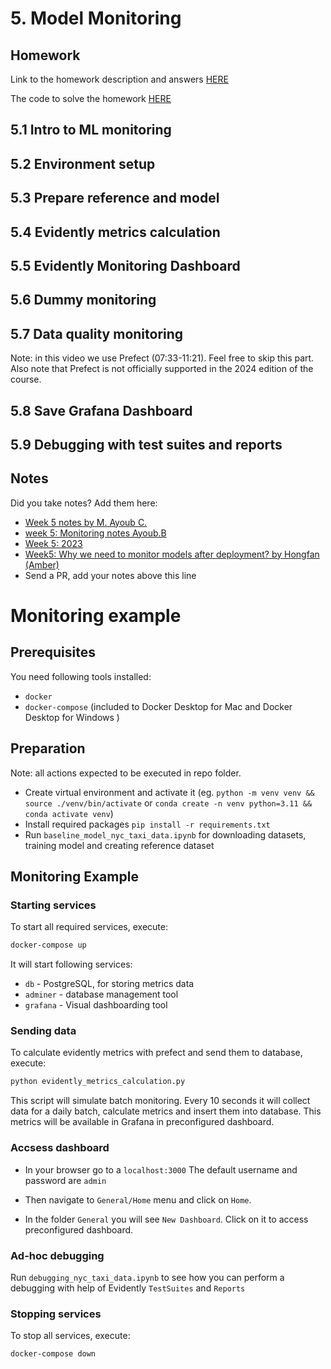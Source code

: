 # 5. Model Monitoring

## Homework
Link to the homework description and answers [HERE](homework/homework.md)

The code to solve the homework [HERE](homework/homework5.ipynb)

## 5.1 Intro to ML monitoring

## 5.2 Environment setup

## 5.3 Prepare reference and model

## 5.4 Evidently metrics calculation

## 5.5 Evidently Monitoring Dashboard

## 5.6 Dummy monitoring

## 5.7 Data quality monitoring

Note: in this video we use Prefect (07:33-11:21). Feel free to skip this part. Also note that Prefect
is not officially supported in the 2024 edition of the course.

## 5.8 Save Grafana Dashboard

## 5.9 Debugging with test suites and reports

## Notes

Did you take notes? Add them here:

* [Week 5 notes by M. Ayoub C.](https://gist.github.com/Qfl3x/aa6b1bec35fb645ded0371c46e8aafd1)
* [week 5: Monitoring notes Ayoub.B](https://github.com/ayoub-berdeddouch/mlops-journey/blob/main/monitoring-05.md)
* [Week 5: 2023](https://github.com/dimzachar/mlops-zoomcamp/tree/master/notes/Week_5)
* [Week5: Why we need to monitor models after deployment? by Hongfan (Amber)](https://github.com/Muhongfan/MLops/blob/main/05-monitoring/README.md)
* Send a PR, add your notes above this line

# Monitoring example

## Prerequisites

You need following tools installed:
- `docker`
- `docker-compose` (included to Docker Desktop for Mac and Docker Desktop for Windows )

## Preparation

Note: all actions expected to be executed in repo folder.

- Create virtual environment and activate it (eg. `python -m venv venv && source ./venv/bin/activate` or `conda create -n venv python=3.11 && conda activate venv`)
- Install required packages `pip install -r requirements.txt`
- Run `baseline_model_nyc_taxi_data.ipynb` for downloading datasets, training model and creating reference dataset 

## Monitoring Example

### Starting services

To start all required services, execute:
```bash
docker-compose up
```

It will start following services:
- `db` - PostgreSQL, for storing metrics data
- `adminer` - database management tool
- `grafana` - Visual dashboarding tool 


### Sending data

To calculate evidently metrics with prefect and send them to database, execute:
```bash
python evidently_metrics_calculation.py
```

This script will simulate batch monitoring. Every 10 seconds it will collect data for a daily batch, calculate metrics and insert them into database. This metrics will be available in Grafana in preconfigured dashboard. 

### Accsess dashboard

- In your browser go to a `localhost:3000`
The default username and password are `admin`

- Then navigate to `General/Home` menu and click on `Home`.

- In the folder `General` you will see `New Dashboard`. Click on it to access preconfigured dashboard.

### Ad-hoc debugging

Run `debugging_nyc_taxi_data.ipynb` to see how you can perform a debugging with help of Evidently `TestSuites` and `Reports`

### Stopping services

To stop all services, execute:
```bash
docker-compose down
```
